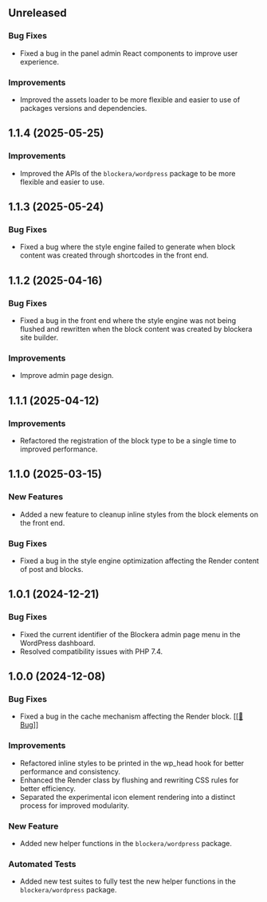 ## Unreleased

### Bug Fixes
- Fixed a bug in the panel admin React components to improve user experience.

### Improvements
- Improved the assets loader to be more flexible and easier to use of packages versions and dependencies.

## 1.1.4 (2025-05-25)

### Improvements
- Improved the APIs of the `blockera/wordpress` package to be more flexible and easier to use.

## 1.1.3 (2025-05-24)

### Bug Fixes
- Fixed a bug where the style engine failed to generate when block content was created through shortcodes in the front end.

## 1.1.2 (2025-04-16)

### Bug Fixes
- Fixed a bug in the front end where the style engine was not being flushed and rewritten when the block content was created by blockera site builder.

### Improvements
- Improve admin page design.

## 1.1.1 (2025-04-12)

### Improvements
- Refactored the registration of the block type to be a single time to improved performance.

## 1.1.0 (2025-03-15)

### New Features
- Added a new feature to cleanup inline styles from the block elements on the front end.

### Bug Fixes
- Fixed a bug in the style engine optimization affecting the Render content of post and blocks.

## 1.0.1 (2024-12-21)

### Bug Fixes
- Fixed the current identifier of the Blockera admin page menu in the WordPress dashboard.
- Resolved compatibility issues with PHP 7.4.

## 1.0.0 (2024-12-08)

### Bug Fixes

- Fixed a bug in the cache mechanism affecting the Render block. [[[🔗 Bug]](https://community.blockera.ai/changelog-9l8hbrv0/post/version-1-0---in-development-oz0Mrh3r3JN0QDO)]

### Improvements

- Refactored inline styles to be printed in the wp_head hook for better performance and consistency.
- Enhanced the Render class by flushing and rewriting CSS rules for better efficiency.
- Separated the experimental icon element rendering into a distinct process for improved modularity.

### New Feature

- Added new helper functions in the `blockera/wordpress` package.

### Automated Tests

- Added new test suites to fully test the new helper functions in the `blockera/wordpress` package.
 